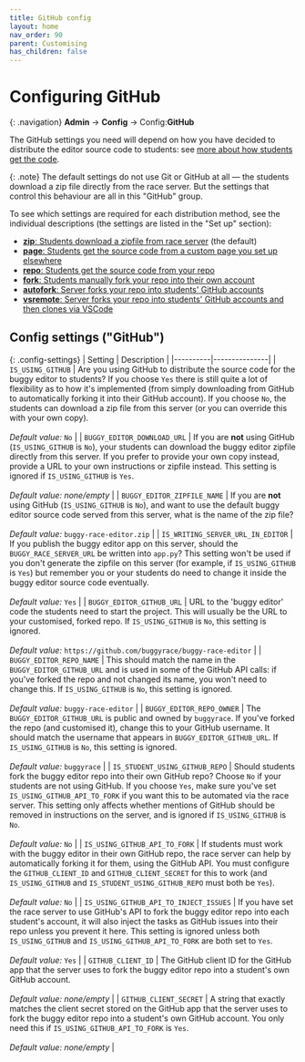 ```yaml
---
title: GitHub config
layout: home
nav_order: 90
parent: Customising
has_children: false
---
```



# Configuring GitHub

{: .navigation}
**Admin** → **Config** → Config:**GitHub**

The GitHub settings you need will depend on how you have decided to distribute
the editor source code to students: see [more about how students get the
code](../buggy-editor/distributing-the-code).

{: .note}
The default settings do not use Git or GitHub at all — the students download a
zip file directly from the race server. But the settings that control this
behaviour are all in this "GitHub" group.

To see which settings are required for each distribution method, see the
individual descriptions (the settings are listed in the "Set up" section):

<ul>
  <li><a href="../buggy-editor/distributing-the-code#method-zip"><strong>zip</strong>: Students download a zipfile from race server</a> (the default)</li>
  <li><a href="../buggy-editor/distributing-the-code#method-page"><strong>page</strong>: Students get the source code from a custom page you set up elsewhere</a></li>
  <li><a href="../buggy-editor/distributing-the-code#method-repo"><strong>repo</strong>: Students get the source code from your repo</a></li>
  <li><a href="../buggy-editor/distributing-the-code#method-fork"><strong>fork</strong>: Students manually fork your repo into their own account</a></li>
  <li><a href="../buggy-editor/distributing-the-code#method-autofork"><strong>autofork</strong>: Server forks your repo into students' GitHub accounts</a></li>
  <li><a href="../buggy-editor/distributing-the-code#method-vsremote"><strong>vsremote</strong>: Server forks your repo into students' GitHub accounts and then clones via VSCode</a></li>
</ul>






## Config settings ("GitHub")

{: .config-settings}
| Setting  | Description   |
|----------|---------------|
| `IS_USING_GITHUB` | Are you using GitHub to distribute the source code for the buggy editor to students? If you choose `Yes` there is still quite a lot of flexibility as to how it's implemented (from simply downloading from GitHub to automatically forking it into their GitHub account). If you choose `No`, the students can download a zip file from this server (or you can override this with your own copy).  <br><br> _Default value:_ `No` |
| `BUGGY_EDITOR_DOWNLOAD_URL` | If you are **not** using GitHub (`IS_USING_GITHUB` is `No`), your students can download the buggy editor zipfile directly from this server. If you prefer to provide your own copy instead, provide a URL to your own instructions or zipfile instead. This setting is ignored if `IS_USING_GITHUB` is `Yes`.   <br><br> _Default value:_ _none/empty_ |
| `BUGGY_EDITOR_ZIPFILE_NAME` | If you are **not** using GitHub (`IS_USING_GITHUB` is `No`), and want to use the default buggy editor source code served from this server, what is the name of the zip file?  <br><br> _Default value:_ `buggy-race-editor.zip` |
| `IS_WRITING_SERVER_URL_IN_EDITOR` | If you publish the buggy editor app on this server, should the `BUGGY_RACE_SERVER_URL` be written into `app.py`? This setting won't be used if you don't generate the zipfile on this server (for example, if `IS_USING_GITHUB` is `Yes`) but remember you or your students do need to change it inside the buggy editor source code eventually.  <br><br> _Default value:_ `Yes` |
| `BUGGY_EDITOR_GITHUB_URL` | URL to the 'buggy editor' code the students need to start the project. This will usually be the URL to your customised, forked repo. If `IS_USING_GITHUB` is `No`, this setting is ignored.  <br><br> _Default value:_ `https://github.com/buggyrace/buggy-race-editor` |
| `BUGGY_EDITOR_REPO_NAME` | This should match the name in the `BUGGY_EDITOR_GITHUB_URL` and is used in some of the GitHub API calls: if you've forked the repo and not changed its name, you won't need to change this. If `IS_USING_GITHUB` is `No`, this setting is ignored.  <br><br> _Default value:_ `buggy-race-editor` |
| `BUGGY_EDITOR_REPO_OWNER` | The `BUGGY_EDITOR_GITHUB_URL` is public and owned by `buggyrace`. If you've forked the repo (and customised it), change this to your GitHub username. It should match the username that appears in `BUGGY_EDITOR_GITHUB_URL`. If `IS_USING_GITHUB` is `No`, this setting is ignored.  <br><br> _Default value:_ `buggyrace` |
| `IS_STUDENT_USING_GITHUB_REPO` | Should students fork the buggy editor repo into their own GitHub repo? Choose `No` if your students are not using GitHub. If you choose `Yes`, make sure you've set `IS_USING_GITHUB_API_TO_FORK` if you want this to be automated via the race server. This setting only affects whether mentions of GitHub should be removed in instructions on the server, and is ignored if `IS_USING_GITHUB` is `No`.  <br><br> _Default value:_ `No` |
| `IS_USING_GITHUB_API_TO_FORK` | If students must work with the buggy editor in their own GitHub repo, the race server can help by automatically forking it for them, using the GitHub API. You must configure the `GITHUB_CLIENT_ID` and `GITHUB_CLIENT_SECRET` for this to work (and `IS_USING_GITHUB` and `IS_STUDENT_USING_GITHUB_REPO` must both be `Yes`).  <br><br> _Default value:_ `No` |
| `IS_USING_GITHUB_API_TO_INJECT_ISSUES` | If you have set the race server to use GitHub's API to fork the buggy editor repo into each student's account, it will also inject the tasks as GitHub issues into their repo unless you prevent it here. This setting is ignored unless both `IS_USING_GITHUB` and `IS_USING_GITHUB_API_TO_FORK` are both set to `Yes`.   <br><br> _Default value:_ `Yes` |
| `GITHUB_CLIENT_ID` | The GitHub client ID for the GitHub app that the server uses to fork the buggy editor repo into a student's own GitHub account.  <br><br> _Default value:_ _none/empty_ |
| `GITHUB_CLIENT_SECRET` | A string that exactly matches the client secret stored on the GitHub app that the server uses to fork the buggy editor repo into a student's own GitHub account. You only need this if `IS_USING_GITHUB_API_TO_FORK` is `Yes`.  <br><br> _Default value:_ _none/empty_ |

